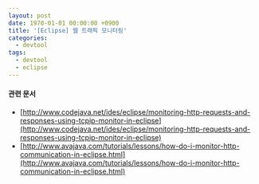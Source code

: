 ```yaml
---
layout: post
date: 1970-01-01 00:00:00 +0900
title: '[Eclipse] 웹 트래픽 모니터링'
categories:
  - devtool
tags:
  - devtool
  - eclipse
---
```


#### 관련 문서

- [http://www.codejava.net/ides/eclipse/monitoring-http-requests-and-responses-using-tcpip-monitor-in-eclipse](http://www.codejava.net/ides/eclipse/monitoring-http-requests-and-responses-using-tcpip-monitor-in-eclipse)
- [http://www.avajava.com/tutorials/lessons/how-do-i-monitor-http-communication-in-eclipse.html](http://www.avajava.com/tutorials/lessons/how-do-i-monitor-http-communication-in-eclipse.html)
